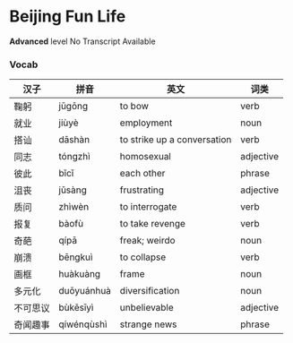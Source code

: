 # Beijing Fun Life
**Advanced** level
No Transcript Available
### Vocab
|汉子|拼音|英文|词类|
|----|----|----|----|
|鞠躬|jūgōng|to bow|verb|
|就业|jiùyè|employment|noun|
|搭讪|dāshàn|to strike up a conversation|verb|
|同志|tóngzhì|homosexual|adjective|
|彼此|bǐcǐ|each other|phrase|
|沮丧|jǔsàng|frustrating|adjective|
|质问|zhìwèn|to interrogate|verb|
|报复|bàofù|to take revenge|verb|
|奇葩|qípā|freak; weirdo|noun|
|崩溃|bēngkuì|to collapse|verb|
|画框|huàkuàng|frame|noun|
|多元化|duōyuánhuà|diversification|noun|
|不可思议|bùkěsīyì|unbelievable|adjective|
|奇闻趣事|qíwénqùshì|strange news|phrase|